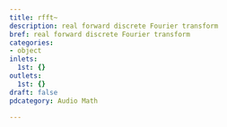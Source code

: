 ```yaml
---
title: rfft~
description: real forward discrete Fourier transform
bref: real forward discrete Fourier transform
categories:
- object
inlets:
  1st: {}
outlets:
  1st: {}
draft: false
pdcategory: Audio Math

---
```


